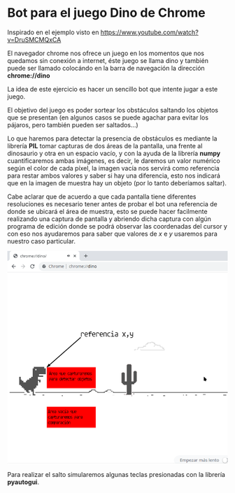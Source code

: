 # Bot para el juego Dino de Chrome

Inspirado en el ejemplo visto en 
https://www.youtube.com/watch?v=DruSMCMQxCA


El navegador chrome nos ofrece un juego en los momentos que  nos quedamos sin conexión a internet, éste juego se llama dino y también puede ser llamado colocándo en la barra de navegación la dirección **chrome://dino**

La idea de este ejercicio es hacer un sencillo bot que intente jugar a este juego.

El objetivo del juego es poder sortear los obstáculos saltando los objetos que se presentan (en algunos casos se puede agachar para evitar los pájaros, pero también pueden ser saltados...)

Lo que haremos para detectar la presencia de obstáculos es mediante la librería **PIL** tomar capturas de dos áreas de la pantalla, una frente al dinosaurio y otra en un espacio vacío, y con la ayuda de la librería **numpy** cuantificaremos ambas imágenes, es decir, le daremos un valor numérico según el color de cada píxel, la imagen vacía nos servirá como referencia para restar ambos valores y saber si hay una diferencia, esto nos indicará que en la imagen de muestra hay un objeto (por lo tanto deberíamos saltar).

Cabe aclarar que de acuerdo a que cada pantalla tiene diferentes resoluciones es necesario tener antes de probar el bot una referencia de donde se ubicará el área de muestra, esto se puede hacer facilmente realizando una captura de pantalla y abriendo dicha captura con algún programa de edición donde se podrá observar las coordenadas del cursor y con eso nos ayudaremos para saber que valores de *x* e *y* usaremos para nuestro caso particular.

![My Image](help/images/sample_box.png)

Para realizar el salto simularemos algunas teclas presionadas con la librería **pyautogui**.